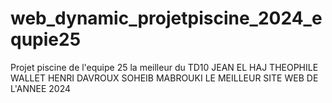 # web_dynamic_projetpiscine_2024_equpie25
Projet piscine de l'equipe 25 la meilleur du TD10
JEAN EL HAJ
THEOPHILE WALLET
HENRI DAVROUX
SOHEIB MABROUKI
LE MEILLEUR SITE WEB DE L'ANNEE 2024
